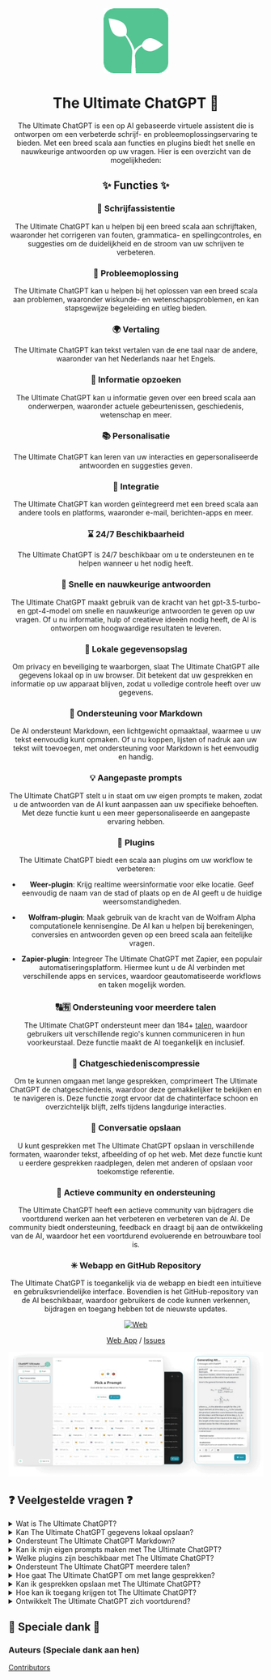 <div align="center">
<img src="./../../docs/images/icon.png" alt="The Ultimate ChatGPT Icon"/>

<h1 align="center">The Ultimate ChatGPT 🌟</h1>

The Ultimate ChatGPT is een op AI gebaseerde virtuele assistent die is ontworpen om een verbeterde schrijf- en probleemoplossingservaring te bieden. Met een breed scala aan functies en plugins biedt het snelle en nauwkeurige antwoorden op uw vragen. Hier is een overzicht van de mogelijkheden:

## ✨ Functies ✨

### 📝 Schrijfassistentie
The Ultimate ChatGPT kan u helpen bij een breed scala aan schrijftaken, waaronder het corrigeren van fouten, grammatica- en spellingcontroles, en suggesties om de duidelijkheid en de stroom van uw schrijven te verbeteren.

### 💭 Probleemoplossing
The Ultimate ChatGPT kan u helpen bij het oplossen van een breed scala aan problemen, waaronder wiskunde- en wetenschapsproblemen, en kan stapsgewijze begeleiding en uitleg bieden.

### 🌍 Vertaling
The Ultimate ChatGPT kan tekst vertalen van de ene taal naar de andere, waaronder van het Nederlands naar het Engels.

### 📑 Informatie opzoeken
The Ultimate ChatGPT kan u informatie geven over een breed scala aan onderwerpen, waaronder actuele gebeurtenissen, geschiedenis, wetenschap en meer.

### 📚 Personalisatie
The Ultimate ChatGPT kan leren van uw interacties en gepersonaliseerde antwoorden en suggesties geven.

### 📎 Integratie
The Ultimate ChatGPT kan worden geïntegreerd met een breed scala aan andere tools en platforms, waaronder e-mail, berichten-apps en meer.

### ⌛ 24/7 Beschikbaarheid
The Ultimate ChatGPT is 24/7 beschikbaar om u te ondersteunen en te helpen wanneer u het nodig heeft.

### 🚀 Snelle en nauwkeurige antwoorden
The Ultimate ChatGPT maakt gebruik van de kracht van het gpt-3.5-turbo- en gpt-4-model om snelle en nauwkeurige antwoorden te geven op uw vragen. Of u nu informatie, hulp of creatieve ideeën nodig heeft, de AI is ontworpen om hoogwaardige resultaten te leveren.

### 💾 Lokale gegevensopslag
Om privacy en beveiliging te waarborgen, slaat The Ultimate ChatGPT alle gegevens lokaal op in uw browser. Dit betekent dat uw gesprekken en informatie op uw apparaat blijven, zodat u volledige controle heeft over uw gegevens.

### 🔢 Ondersteuning voor Markdown
De AI ondersteunt Markdown, een lichtgewicht opmaaktaal, waarmee u uw tekst eenvoudig kunt opmaken. Of u nu koppen, lijsten of nadruk aan uw tekst wilt toevoegen, met ondersteuning voor Markdown is het eenvoudig en handig.

### 💡 Aangepaste prompts
The Ultimate ChatGPT stelt u in staat om uw eigen prompts te maken, zodat u de antwoorden van de AI kunt aanpassen aan uw specifieke behoeften. Met deze functie kunt u een meer gepersonaliseerde en aangepaste ervaring hebben.

### 🔆 Plugins
The Ultimate ChatGPT biedt een scala aan plugins om uw workflow te verbeteren:

- **Weer-plugin**: Krijg realtime weersinformatie voor elke locatie. Geef eenvoudig de naam van de stad of plaats op en de AI geeft u de huidige weersomstandigheden.

- **Wolfram-plugin**: Maak gebruik van de kracht van de Wolfram Alpha computationele kennisengine. De AI kan u helpen bij berekeningen, conversies en antwoorden geven op een breed scala aan feitelijke vragen.

- **Zapier-plugin**: Integreer The Ultimate ChatGPT met Zapier, een populair automatiseringsplatform. Hiermee kunt u de AI verbinden met verschillende apps en services, waardoor geautomatiseerde workflows en taken mogelijk worden.

### 🔠🈶 Ondersteuning voor meerdere talen
The Ultimate ChatGPT ondersteunt meer dan 184+ [talen](./SUPPORTED_LANGUAGES.md), waardoor gebruikers uit verschillende regio's kunnen communiceren in hun voorkeurstaal. Deze functie maakt de AI toegankelijk en inclusief.

### 💬 Chatgeschiedeniscompressie
Om te kunnen omgaan met lange gesprekken, comprimeert The Ultimate ChatGPT de chatgeschiedenis, waardoor deze gemakkelijker te bekijken en te navigeren is. Deze functie zorgt ervoor dat de chatinterface schoon en overzichtelijk blijft, zelfs tijdens langdurige interacties.

### 📂 Conversatie opslaan
U kunt gesprekken met The Ultimate ChatGPT opslaan in verschillende formaten, waaronder tekst, afbeelding of op het web. Met deze functie kunt u eerdere gesprekken raadplegen, delen met anderen of opslaan voor toekomstige referentie.

### 🔑 Actieve community en ondersteuning
The Ultimate ChatGPT heeft een actieve community van bijdragers die voortdurend werken aan het verbeteren en verbeteren van de AI. De community biedt ondersteuning, feedback en draagt bij aan de ontwikkeling van de AI, waardoor het een voortdurend evoluerende en betrouwbare tool is.

### ✳ Webapp en GitHub Repository
The Ultimate ChatGPT is toegankelijk via de webapp en biedt een intuïtieve en gebruiksvriendelijke interface. Bovendien is het GitHub-repository van de AI beschikbaar, waardoor gebruikers de code kunnen verkennen, bijdragen en toegang hebben tot de nieuwste updates.

[![Web][Web-image]][web-url]

[Web App](https://chatgpt.kiask.xyz/) / [Issues](https://github.com/ki-ask/The-Ultimate-ChatGPT/issues)

[web-url]: https://chatgpt.kiask.xyz
   
[download-url]: https://github.com/ki-ask/The-Ultimate-ChatGPT/releases

[Web-image]: https://img.shields.io/badge/Web-PWA-orange?logo=microsoftedge

![cover](./docs/images/cover.png)

</div>

## ❓ Veelgestelde vragen ❓

<details>
<summary>Wat is The Ultimate ChatGPT?</summary>
The Ultimate ChatGPT is een op AI gebaseerde virtuele assistent die snelle en nauwkeurige antwoorden geeft op uw vragen en verschillende functies en plugins biedt om uw schrijven en probleemoplossing te verbeteren.
</details>

<details>
<summary>Kan The Ultimate ChatGPT gegevens lokaal opslaan?</summary>
Ja, The Ultimate ChatGPT kan alle gegevens lokaal opslaan in uw browser, om privacy en beveiliging te waarborgen.
</details>

<details>
<summary>Ondersteunt The Ultimate ChatGPT Markdown?</summary>
Ja, The Ultimate ChatGPT ondersteunt Markdown, waarmee u uw tekst kunt opmaken en rijke inhoud kunt maken.
</details>

<details>
<summary>Kan ik mijn eigen prompts maken met The Ultimate ChatGPT?</summary>
Ja, u kunt uw eigen prompts maken en uw interacties met The Ultimate ChatGPT aanpassen.
</details>

<details>
<summary>Welke plugins zijn beschikbaar met The Ultimate ChatGPT?</summary>
The Ultimate ChatGPT biedt plugins zoals Weather, Wolfram en Zapier om uw werk te vereenvoudigen en aanvullende functionaliteit te bieden.
</details>

<details>
<summary>Ondersteunt The Ultimate ChatGPT meerdere talen?</summary>
Ja, The Ultimate ChatGPT heeft ingebouwde prompts in meerdere talen, zodat u kunt communiceren in uw voorkeurstaal.
</details>

<details>
<summary>Hoe gaat The Ultimate ChatGPT om met lange gesprekken?</summary>
The Ultimate ChatGPT comprimeert de chatgeschiedenis om lange gesprekken efficiënt te kunnen verwerken en een naadloze ervaring te bieden.
</details>

<details>
<summary>Kan ik gesprekken opslaan met The Ultimate ChatGPT?</summary>
Ja, u kunt gesprekken opslaan in tekst, afbeelding of op het web met behulp van de KiAsk Share-functie.
</details>

<details>
<summary>Hoe kan ik toegang krijgen tot The Ultimate ChatGPT?</summary>
The Ultimate ChatGPT is beschikbaar als webapp en u kunt ook toegang krijgen tot het GitHub-repository voor ondersteuning en aanvullende functies.
</details>

<details>
<summary>Ontwikkelt The Ultimate ChatGPT zich voortdurend?</summary>
Ja, The Ultimate ChatGPT ontwikkelt zich voortdurend met updates en verbeteringen, en het heeft een actieve community van bijdragers.
</details>

## 🎉 Speciale dank 🎉

### Auteurs (Speciale dank aan hen)

[Contributors](https://github.com/Yidadaa/ChatGPT-Next-Web/graphs/contributors)

